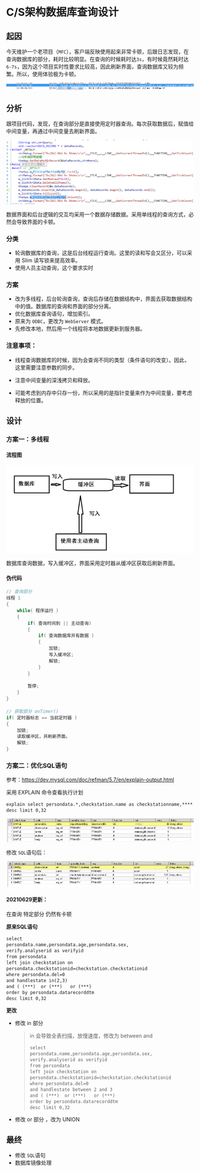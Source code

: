 # C/S架构数据库查询设计

## 起因

​		今天维护一个老项目（`MFC`），客户端反映使用起来非常卡顿，后跟日志发现，在查询数据库的部分，耗时比较明显。在查询的时候耗时达`3s`，有时候竟然耗时达 `6-7s`，因为这个项目实时性要求比较高，因此刷新界面，查询数据库又较为频繁。所以，使用体验极为卡顿。

![1624332042194](images/1624332042194.png)

## 分析

​		跟项目代码，发现，在查询部分是直接使用定时器查询。每次获取数据后，赋值给中间变量，再通过中间变量去刷新界面。

![](images/1624333338440.png)



​		数据界面和后台逻辑的交互均采用一个数据存储数据。采用单线程的查询方式，必然会导致界面的卡顿。

### 分类

* 轮询数据库的查询，这是后台线程运行查询。这里的读和写会又区分，可以采用 Slim 读写锁来提高效率。
* 使用人员主动查询，这个要求实时

### 方案

* 改为多线程，后台轮询查询，查询后存储在数据结构中，界面去获取数据结构中的值。数据库的查询和界面的部分分离。
* 优化数据库查询语句，增加索引。
* 原来为 `ODBC`，更改为  `WebServer` 模式。
* 先修改本地，然后用一个线程将本地数据更新到服务器。

### 注意事项：

* 线程查询数据库的时候，因为会查询不同的类型（条件语句的改变）。因此，这里需要注意参数的同步。

* 注意中间变量的深浅拷贝和释放。

* 可能考虑到内存中只存一份，所以采用的是指针变量来作为中间变量，要考虑释放的位置。

  

## 设计

### 方案一：多线程

#### 流程图

![](images/1624339922122.png)

​		数据库查询数据，写入缓冲区，界面采用定时器从缓冲区获取后刷新界面。

#### 伪代码

~~~c++
// 查询部分
线程 1
{
    while( 程序运行 )
    {
		if( 查询时间到 || 主动查询)
        {
          	if( 查询数据库并有数据 ) 
	      	{
    			加锁;	
    			写入缓冲区;
	    		解锁;    
			}
        }
        
        暂停;
    }	
}

// 获取部分 onTimer()
if( 定时器标志 == 当前定时器 )
{
    加锁;
    读取缓冲区，并刷新界面。
    解锁;    
}
~~~



### 方案二：优化SQL语句

参考：https://dev.mysql.com/doc/refman/5.7/en/explain-output.html

采用  EXPLAIN  命令查看执行计划

~~~mysql
explain select persondata.*,checkstation.name as checkstationname,****  desc limit 0,32
~~~

![1624418240641](images/1624418240641.png)

修改 `SQL`语句后：

![1624435148872](images/1624435148872.png)

#### 20210629更新：

在查询 特定部分 仍然有卡顿

**原来SQL语句**

~~~mysql
select 
persondata.name,persondata.age,persondata.sex,
verify.analyserid as verifyid 
from persondata 
left join checkstation on persondata.checkstationid=checkstation.checkstationid 
where persondata.del=0 
and handlestate in(2,3)
and ( (***)  or (***)   or (***) 
order by persondata.datarecorddtm 
desc limit 0,32
~~~

**更改**

* 修改 in 部分

  > in 会导致全表扫描，放慢速度，修改为 between and
  >
  > ~~~mysql
  > select 
  > persondata.name,persondata.age,persondata.sex,
  > verify.analyserid as verifyid 
  > from persondata 
  > left join checkstation on persondata.checkstationid=checkstation.checkstationid 
  > where persondata.del=0 
  > and handlestate between 2 and 3
  > and ( (***)  or (***)   or (***) 
  > order by persondata.datarecorddtm 
  > desc limit 0,32
  > ~~~
  >
  > 

* 修改 or 部分 ，改为 UNION 



## 最终

* 修改 `SQL`语句
* 数据库镜像处理